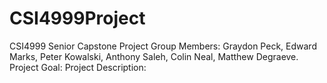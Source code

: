 # CSI4999Project
CSI4999 Senior Capstone Project
Group Members: Graydon Peck, Edward Marks, Peter Kowalski, Anthony Saleh, Colin Neal, Matthew Degraeve.
Project Goal:
Project Description:


